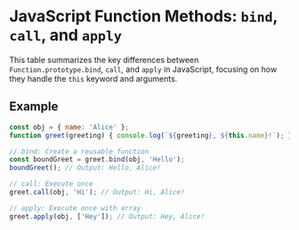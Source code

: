 # JavaScript Function Methods: `bind`, `call`, and `apply`

This table summarizes the key differences between `Function.prototype.bind`, `call`, and `apply` in JavaScript, focusing on how they handle the `this` keyword and arguments.

## Example
```javascript
const obj = { name: 'Alice' };
function greet(greeting) { console.log(`${greeting}, ${this.name}!`); }

// bind: Create a reusable function
const boundGreet = greet.bind(obj, 'Hello');
boundGreet(); // Output: Hello, Alice!

// call: Execute once
greet.call(obj, 'Hi'); // Output: Hi, Alice!

// apply: Execute once with array
greet.apply(obj, ['Hey']); // Output: Hey, Alice!
```
